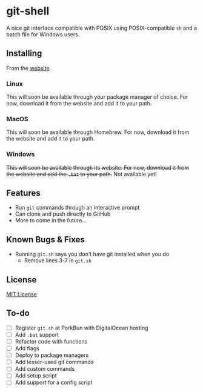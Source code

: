 # git-shell

A nice git interface compatible with POSIX using POSIX-compatible `sh` and a batch file for Windows users.

## Installing

From the [website](https://xernphoton.github.io/download.html).

### Linux

This will soon be available through your package manager of choice. For now, download it from the website and add it to your path.

### MacOS

This will soon be available through Homebrew. For now, download it from the website and add it to your path.

### Windows

~~This will soon be available through its website. For now, download it from the website and add the `.bat` to your path.~~ Not available yet!

## Features

* Run `git` commands through an interactive prompt
* Can clone and push directly to GitHub
* More to come in the future...

## Known Bugs & Fixes

* Running `git.sh` says you don't have git installed when you do
  * Remove lines 3-7 in `git.sh`

## License

[MIT License](https://github.com/xernphoton/git-shell/blob/main/LICENSE)

## To-do

- [ ] Register `git.sh` at PorkBun with DigitalOcean hosting
- [ ] Add `.bat` support
- [ ] Refactor code with functions
- [ ] Add flags
- [ ] Deploy to package managers
- [ ] Add lesser-used git commands
- [ ] Add custom commands
- [ ] Add setup script
- [ ] Add support for a config script

